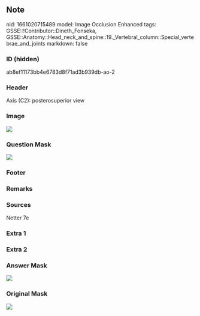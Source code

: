 ## Note
nid: 1661020715489
model: Image Occlusion Enhanced
tags: GSSE::!Contributor::Dineth_Fonseka, GSSE::Anatomy::Head_neck_and_spine::19._Vertebral_column::Special_vertebrae_and_joints
markdown: false

### ID (hidden)
ab8ef11173bb4e6783d8f71ad3b939db-ao-2

### Header
Axis (C2): posterosuperior view

### Image
<img src="tmp635futiy.png">

### Question Mask
<img src="ab8ef11173bb4e6783d8f71ad3b939db-ao-2-Q.svg">

### Footer


### Remarks


### Sources
Netter 7e

### Extra 1


### Extra 2


### Answer Mask
<img src="ab8ef11173bb4e6783d8f71ad3b939db-ao-2-A.svg">

### Original Mask
<img src="ab8ef11173bb4e6783d8f71ad3b939db-ao-O.svg">
